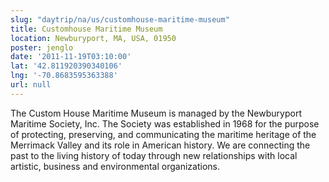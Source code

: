 ```yaml
---
slug: "daytrip/na/us/customhouse-maritime-museum"
title: Customhouse Maritime Museum
location: Newburyport, MA, USA, 01950
poster: jenglo
date: '2011-11-19T03:10:00'
lat: '42.811920390340106'
lng: '-70.8683595363388'
url: null
---
```


The Custom House Maritime Museum is managed by the Newburyport Maritime Society, Inc. The Society was established in 1968 for the purpose of protecting, preserving, and communicating the maritime heritage of the Merrimack Valley and its role in American history. We are connecting the past to the living history of today through new relationships with local artistic, business and environmental organizations.
